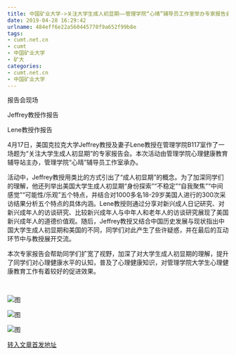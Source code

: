 ```yaml
---
title: 中国矿业大学->关注大学生成人初显期——管理学院“心晴”辅导员工作室举办专家报告会 | cumt.net.cn
date: 2019-04-28 16:29:42
urlname: 484eff6e22a560445770f9a652f99b8e
tags: 
- cumt.net.cn
- cumt
- 中国矿业大学
- 矿大
categories:
- cumt.net.cn
- 中国矿业大学
---
```


报告会现场

Jeffrey教授作报告

Lene教授作报告

4月17日，美国克拉克大学Jeffrey教授及妻子Lene教授在管理学院B117室作了一场题为“关注大学生成人初显期”的专家报告会。本次活动由管理学院心理健康教育辅导站主办，管理学院“心晴”辅导员工作室承办。

活动中，Jeffrey教授用类比的方式引出了“成人初显期”的概念。为了加深同学们的理解，他还列举出美国大学生成人初显期“身份探索”“不稳定”“自我聚焦”“中间感觉”“可能性/乐观”五个特点，并结合对1000多名18-29岁美国人进行的300次采访结果分析五个特点的具体内涵。Lene教授则通过分享对新兴成人日记研究、对新兴成年人的访谈研究、比较新兴成年人与中年人和老年人的访谈研究展现了美国新兴成年人的道德价值观。随后，Jeffrey教授又结合中国历史发展与现状指出中国大学生成人初显期和美国的不同，同学们对此产生了些许疑惑，并在最后的互动环节中与教授展开交流。

本次专家报告会帮助同学们扩宽了视野，加深了对大学生成人初显期的理解，提升了同学们对心理健康水平的认知，普及了心理健康知识，对管理学院大学生心理健康教育工作有着较好的促进效果。

  

![图](http://xwzx.cumt.edu.cn/_upload/article/images/ef/b6/98a4c1344eb48b7aeb76f97a5dc6/a22c8f15-5718-4fbf-9baa-3ad96fbc0597.jpg)

![图](http://xwzx.cumt.edu.cn/_upload/article/images/ef/b6/98a4c1344eb48b7aeb76f97a5dc6/b19d9e23-4b59-434a-8723-31da645b2a8e.jpg)

![图](http://xwzx.cumt.edu.cn/_upload/article/images/ef/b6/98a4c1344eb48b7aeb76f97a5dc6/053403a8-764f-4de9-9fa7-f0ed0c3731fe.jpg)

[转入文章首发地址](http://xwzx.cumt.edu.cn/f1/ab/c513a520619/page.htm)